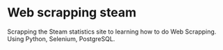 # Web scrapping steam
Scrapping the Steam statistics site to learning how to do Web Scrapping. Using Python, Selenium, PostgreSQL.
